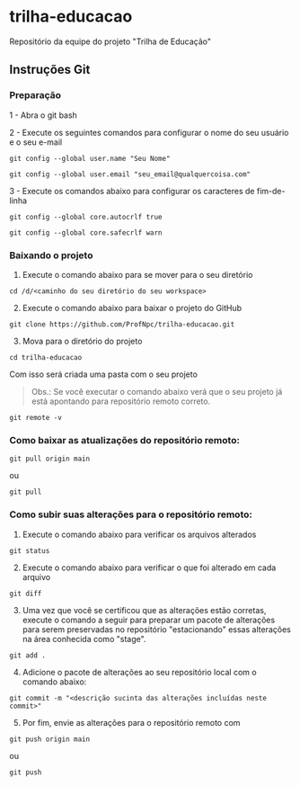 # trilha-educacao
Repositório da equipe do projeto "Trilha de Educação"

## Instruções Git ##

### Preparação ###

1 - Abra o git bash

2 - Execute os seguintes comandos para configurar o nome do seu usuário e o seu e-mail

`git config --global user.name "Seu Nome"`

`git config --global user.email "seu_email@qualquercoisa.com"`

3 - Execute os comandos abaixo para configurar os caracteres de fim-de-linha

`git config --global core.autocrlf true`

`git config --global core.safecrlf warn`

### Baixando o projeto ###

1. Execute o comando abaixo para se mover para o seu diretório 

`cd /d/<caminho do seu diretório do seu workspace>`

2. Execute o comando abaixo para baixar o projeto do GitHub

`git clone https://github.com/ProfNpc/trilha-educacao.git`

3. Mova para o diretório do projeto

`cd trilha-educacao`

Com isso será criada uma pasta com o seu projeto

>Obs.: Se você executar o comando abaixo verá que o seu projeto já está apontando para repositório remoto correto.

`git remote -v`
	

### Como baixar as atualizações do repositório remoto: ###

`git pull origin main`

ou

`git pull`

### Como subir suas alterações para o repositório remoto: ###

1. Execute o comando abaixo para verificar os arquivos alterados

`git status`

2. Execute o comando abaixo para verificar o que foi alterado em cada arquivo

`git diff`

3. Uma vez que você se certificou que as alterações estão corretas, execute o comando a seguir para preparar um pacote de alterações para serem preservadas no repositório "estacionando" essas alterações na área conhecida como "stage".

`git add .`

4. Adicione o pacote de alterações ao seu repositório local com o comando abaixo:

`git commit -m "<descrição sucinta das alterações incluídas neste commit>"`

5. Por fim, envie as alterações para o repositório remoto com

`git push origin main`

ou

`git push`

